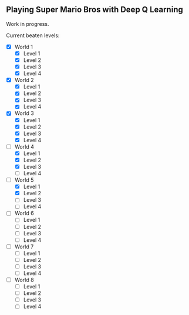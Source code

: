 ## Playing Super Mario Bros with Deep Q Learning

Work in progress.

Current beaten levels:

- [x] World 1
  - [x] Level 1 
  - [x] Level 2
  - [x] Level 3
  - [x] Level 4
- [x] World 2
  - [x] Level 1 
  - [x] Level 2
  - [x] Level 3
  - [x] Level 4
- [x] World 3
  - [x] Level 1 
  - [x] Level 2
  - [x] Level 3
  - [x] Level 4
- [ ] World 4
  - [x] Level 1 
  - [x] Level 2
  - [x] Level 3
  - [ ] Level 4
- [ ] World 5
  - [x] Level 1 
  - [x] Level 2
  - [ ] Level 3
  - [ ] Level 4
- [ ] World 6
  - [ ] Level 1 
  - [ ] Level 2
  - [ ] Level 3
  - [ ] Level 4
- [ ] World 7
  - [ ] Level 1 
  - [ ] Level 2
  - [ ] Level 3
  - [ ] Level 4
- [ ] World 8
  - [ ] Level 1 
  - [ ] Level 2
  - [ ] Level 3
  - [ ] Level 4
